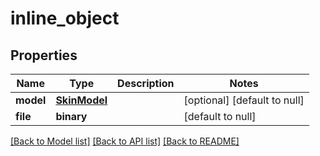 # inline_object

## Properties
Name | Type | Description | Notes
------------ | ------------- | ------------- | -------------
**model** | [**SkinModel**](SkinModel.md) |  | [optional] [default to null]
**file** | **binary** |  | [default to null]

[[Back to Model list]](../README.md#documentation-for-models) [[Back to API list]](../README.md#documentation-for-api-endpoints) [[Back to README]](../README.md)


